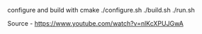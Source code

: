 configure and build with cmake
    ./configure.sh
    ./build.sh
    ./run.sh

Source - https://www.youtube.com/watch?v=nlKcXPUJGwA